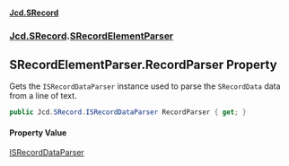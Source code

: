 #### [Jcd.SRecord](index.md 'index')
### [Jcd.SRecord](Jcd.SRecord.md 'Jcd.SRecord').[SRecordElementParser](Jcd.SRecord.SRecordElementParser.md 'Jcd.SRecord.SRecordElementParser')

## SRecordElementParser.RecordParser Property

Gets the `ISRecordDataParser` instance used to parse the `SRecordData` data from a line of text.

```csharp
public Jcd.SRecord.ISRecordDataParser RecordParser { get; }
```

#### Property Value
[ISRecordDataParser](Jcd.SRecord.ISRecordDataParser.md 'Jcd.SRecord.ISRecordDataParser')